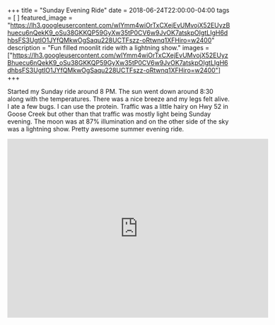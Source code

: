 +++
title =  "Sunday Evening Ride"
date = 2018-06-24T22:00:00-04:00
tags = [ ]
featured_image = "https://lh3.googleusercontent.com/wIYmm4wiOrTxCXejEvUMvojX52EUyzBhuecu6nQekK9_oSu38GKKQP59GyXw35tP0CV6w9JvOK7atskpOIgtLIgH6dhbsFS3UgtIO1JYfQMkwOgSaqu228UCTFszz-oRtwnq1XFHiro=w2400"
description = "Fun filled moonlit ride with a lightning show."
images = ["https://lh3.googleusercontent.com/wIYmm4wiOrTxCXejEvUMvojX52EUyzBhuecu6nQekK9_oSu38GKKQP59GyXw35tP0CV6w9JvOK7atskpOIgtLIgH6dhbsFS3UgtIO1JYfQMkwOgSaqu228UCTFszz-oRtwnq1XFHiro=w2400"]
+++

Started my Sunday ride around 8 PM. The sun went down around 8:30 along with the temperatures. There was a nice breeze and my legs felt alive. I ate a few bugs. I can use the protein. Traffic was a little hairy on Hwy 52 in Goose Creek but other than that traffic was mostly light being Sunday evening. The moon was at 87% illumination and on the other side of the sky was a lightning show. Pretty awesome summer evening ride.

<iframe height='405' width='590' frameborder='0' allowtransparency='true' scrolling='no' src='https://www.strava.com/activities/1660472712/embed/0d37dc89a72007b371cc7fbb5bd2410f1a0e7dbd'></iframe>
